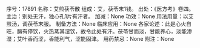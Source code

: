 序号：17891
名称：艾煎茯苓散
组成：艾，茯苓末1钱。
出处：《医方考》卷四。
主治：别处无汗，独心孔1片有汗者。
加减：None
功效：None
用法用量：以艾煎汤，调茯苓末服。
制备方法：None
临床应用：None
各家论述：此是心火自旺，膈有停饮，火热蒸其湿饮，故令此处有汗。茯苓甘而淡，甘能养心，淡能渗湿；艾叶香而涩，香能利气，涩能固津。
用药禁忌：None
附注：None
